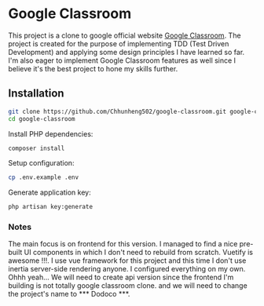 # Google Classroom

This project is a clone to google official website [Google Classroom](https://classroom.google.com). The project is created for the purpose of implementing TDD (Test Driven Development) and applying some design principles I have learned so far. I'm also eager to implement Google Classroom features as well since I believe it's the best project to hone my skills further.

## Installation

```sh
git clone https://github.com/Chhunheng502/google-classroom.git google-classroom
cd google-classroom
```

Install PHP dependencies:

```sh
composer install
```

Setup configuration:

```sh
cp .env.example .env
```

Generate application key:

```sh
php artisan key:generate
```

### Notes

The main focus is on frontend for this version. I managed to find a nice pre-built UI components in which I don't need to rebuild from scratch. Vuetify is awesome !!!. I use vue framework for this project and this time I don't use inertia server-side rendering anyone. I configured everything on my own. Ohhh yeah... We will need to create api version since the frontend I'm building is not totally google classroom clone. and we will need to change the project's name to *** Dodoco ***.
